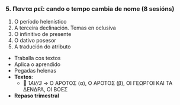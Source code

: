 ### 5. **Παντα ρεῖ: cando o tempo cambia de nome**  (8 sesións)
1. O período helenístico  
2. A terceira declinación. Temas en oclusiva  
3. O infinitivo de presente  
4. O dativo posesor  
5. A tradución do atributo  
- Traballa cos textos  
- Aplica o aprendido  
- Pegadas helenas  
- **Textos**:  
  - 📁 *1AV/3* → Ο ΑΡΟΤΟΣ (α), Ο ΑΡΟΤΟΣ (β), ΟΙ ΓΕΩΡΓΟΙ ΚΑΙ ΤΑ ΔΕΝΔΡΑ, ΟΙ ΒΟΕΣ  
- **Repaso trimestral**  
